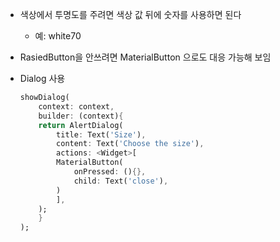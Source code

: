 - 색상에서 투명도를 주려면 색상 값 뒤에 숫자를 사용하면 된다
   - 예: white70

- RasiedButton을 안쓰려면 MaterialButton 으로도 대응 가능해 보임

- Dialog 사용
    ```dart
    showDialog(
        context: context,
        builder: (context){
        return AlertDialog(
            title: Text('Size'),
            content: Text('Choose the size'),
            actions: <Widget>[
            MaterialButton(
                onPressed: (){},
                child: Text('close'),
            )
            ],
        );
        }
    );
    ```